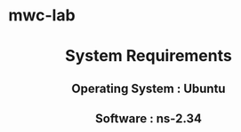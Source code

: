# mwc-lab
<h1 align="center">System Requirements</h1>
<h2 align="center">Operating System   :     Ubuntu</h2>
<h2 align="center">Software           :     ns-2.34</h2>
